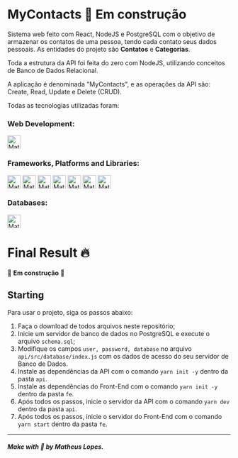 # MyContacts 🚧 Em construção

Sistema web feito com React, NodeJS e PostgreSQL com o objetivo de armazenar os contatos de uma pessoa, tendo cada contato seus dados pessoais. As entidades do projeto são **Contatos** e **Categorias**.

Toda a estrutura da API foi feita do zero com NodeJS, utilizando conceitos de Banco de Dados Relacional.

A aplicação é denominada "MyContacts", e as operações da API são: Create, Read, Update e Delete (CRUD).

Todas as tecnologias utilizadas foram:
<div style="display: inline_block">
    <h3>Web Development:</h3>
    <img align="center" alt="Mat-Js" height="30" src="https://img.shields.io/badge/javascript-%23323330.svg?style=for-the-badge&logo=javascript&logoColor=%23F7DF1E">
    <h3>Frameworks, Platforms and Libraries:</h3>
    <img align="center" alt="Mat-RJS" height="30" src="https://img.shields.io/badge/react-%2320232a.svg?style=for-the-badge&logo=react&logoColor=%2361DAFB">
    <img align="center" alt="Mat-Node" height="30" src="https://img.shields.io/badge/node.js-6DA55F?style=for-the-badge&logo=node.js&logoColor=white">
    <img align="center" alt="Mat-Sty" height="30" src="https://img.shields.io/badge/styled--components-DB7093?style=for-the-badge&logo=styled-components&logoColor=white">
    <img align="center" alt="Mat-Exp" height="30" src="https://img.shields.io/badge/express.js-%23404d59.svg?style=for-the-badge&logo=express&logoColor=%2361DAFB">
    <img align="center" alt="Mat-Npm" height="30" src="https://img.shields.io/badge/NPM-%23000000.svg?style=for-the-badge&logo=npm&logoColor=white">
    <img align="center" alt="Mat-Yarn" height="30" src="https://img.shields.io/badge/yarn-%232C8EBB.svg?style=for-the-badge&logo=yarn&logoColor=white">
    <img align="center" alt="Mat-Ins" height="30" src="https://img.shields.io/badge/Insomnia-black?style=for-the-badge&logo=insomnia&logoColor=5849BE">
    <h3>Databases:</h3>
    <img align="center" alt="Mat-PGSQL" height="30" src="https://img.shields.io/badge/postgres-%23316192.svg?style=for-the-badge&logo=postgresql&logoColor=white"> 
</div>

# Final Result 🔥 

🚧 **Em construção** 🚧

## Starting 

Para usar o projeto, siga os passos abaixo:
1. Faça o download de todos arquivos neste repositório;
2. Inicie um servidor de banco de dados no PostgreSQL e execute o arquivo `schema.sql`;
3. Modifique os campos `user, password, database` no arquivo `api/src/database/index.js` com os dados de acesso do seu servidor de Banco de Dados.
4. Instale as dependências da API com o comando `yarn init -y` dentro da pasta `api`.
5. Instale as dependências do Front-End com o comando `yarn init -y` dentro da pasta `fe`.
5. Após todos os passos, inicie o servidor da API com o comando `yarn dev` dentro da pasta `api`.
6. Após todos os passos, inicie o servidor do Front-End com o comando `yarn start` dentro da pasta `fe`.

--- 

##### Make with 🧠 by Matheus Lopes.